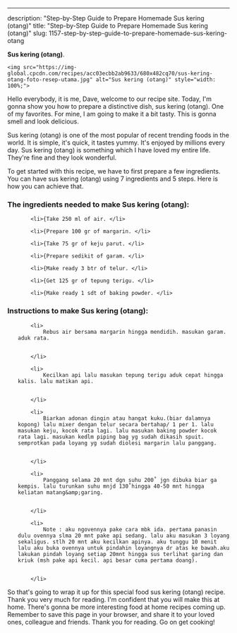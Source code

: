 ---
description: "Step-by-Step Guide to Prepare Homemade Sus kering (otang)"
title: "Step-by-Step Guide to Prepare Homemade Sus kering (otang)"
slug: 1157-step-by-step-guide-to-prepare-homemade-sus-kering-otang

<p>
	<strong>Sus kering (otang)</strong>. 
	
</p>
<p>
	
	<img src="https://img-global.cpcdn.com/recipes/acc03ecbb2ab9633/680x482cq70/sus-kering-otang-foto-resep-utama.jpg" alt="Sus kering (otang)" style="width: 100%;">
	
	
</p>
<p>
	Hello everybody, it is me, Dave, welcome to our recipe site. Today, I'm gonna show you how to prepare a distinctive dish, sus kering (otang). One of my favorites. For mine, I am going to make it a bit tasty. This is gonna smell and look delicious.
</p>
	
<p>
	Sus kering (otang) is one of the most popular of recent trending foods in the world. It is simple, it's quick, it tastes yummy. It's enjoyed by millions every day. Sus kering (otang) is something which I have loved my entire life. They're fine and they look wonderful.
</p>
<p>
	
</p>

<p>
To get started with this recipe, we have to first prepare a few ingredients. You can have sus kering (otang) using 7 ingredients and 5 steps. Here is how you can achieve that.
</p>

<h3>The ingredients needed to make Sus kering (otang):</h3>

<ol>
	
		<li>{Take 250 ml of air. </li>
	
		<li>{Prepare 100 gr of margarin. </li>
	
		<li>{Take 75 gr of keju parut. </li>
	
		<li>{Prepare sedikit of garam. </li>
	
		<li>{Make ready 3 btr of telur. </li>
	
		<li>{Get 125 gr of tepung terigu. </li>
	
		<li>{Make ready 1 sdt of baking powder. </li>
	
</ol>
<p>
	
</p>

<h3>Instructions to make Sus kering (otang):</h3>

<ol>
	
		<li>
			Rebus air bersama margarin hingga mendidih. masukan garam. aduk rata.
			
			
		</li>
	
		<li>
			Kecilkan api lalu masukan tepung terigu aduk cepat hingga kalis. lalu matikan api.
			
			
		</li>
	
		<li>
			Biarkan adonan dingin atau hangat kuku.(biar dalamnya kopong) lalu mixer dengan telur secara bertahap/ 1 per 1. lalu masukan keju, kocok rata lagi. lalu masukan baking powder kocok rata lagi. masukan kedlm piping bag yg sudah dikasih spuit. semprotkan pada loyang yg sudah diolesi margarin lalu panggang.
			
			
		</li>
	
		<li>
			Panggang selama 20 mnt dgn suhu 200˚ jgn dibuka biar ga kempis. lalu turunkan suhu mnjd 130˚hingga 40-50 mnt hingga keliatan matang&amp;garing.
			
			
		</li>
	
		<li>
			Note : aku ngovennya pake cara mbk ida. pertama panasin dulu ovennya slma 20 mnt pake api sedang. lalu aku masukan 3 loyang sekaligus. stlh 20 mnt aku kecilkan apinya. aku tunggu 10 menit lalu aku buka ovennya untuk pindahin loyangnya dr atas ke bawah.aku lakukan pindah loyang setiap 20mnt hingga sus terlihat garing dan kriuk (msh pake api kecil. api besar cuma pertama doang).
			
			
		</li>
	
</ol>

<p>
	
</p>

<p>
	So that's going to wrap it up for this special food sus kering (otang) recipe. Thank you very much for reading. I'm confident that you will make this at home. There's gonna be more interesting food at home recipes coming up. Remember to save this page in your browser, and share it to your loved ones, colleague and friends. Thank you for reading. Go on get cooking!
</p>
